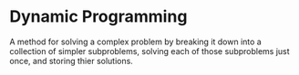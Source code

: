 # Dynamic Programming

A method for solving a complex problem by breaking it down into a collection of simpler subproblems, solving each of those subproblems just once, and storing thier solutions.
